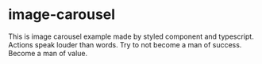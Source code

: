 # image-carousel
This is image carousel example made by styled component and typescript. Actions speak louder than words. Try to not become a man of success. Become a man of value.
